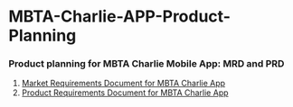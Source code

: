 # MBTA-Charlie-APP-Product-Planning
### Product planning for MBTA Charlie Mobile App: MRD and PRD
1. [Market Requirements Document for MBTA Charlie App](MRD_MBTA%20APP.pdf)
2. [Product Requirements Document for MBTA Charlie App](PRD_MBTA%20App.pdf)
